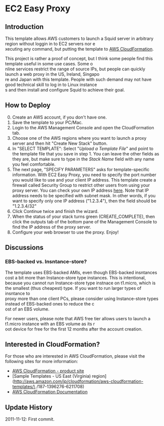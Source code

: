 # EC2 Easy Proxy
## Introduction
This template allows AWS customers to launch a Squid server in arbitrary region without loggin in to EC2 servers nor e\
xecuting any command, but putting the template to [AWS CloudFormation](http://aws.amazon.com/cloudformation/).

This project is rather a proof of concept, but I think some people find this template useful in some use cases. Some o\
nline services restrict the range of source IPs, but people can quickly launch a web proxy in the US, Ireland, Singapo\
re and Japan with this template. People with such demand may not have good technical skill to log in to Linux instance\
s and then install and configure Squid to achieve their goal.

## How to Deploy
0. Create an AWS account, if you don't have one.
1. Save the template to your PC/Mac.
2. Login to the AWS Management Console and open the CloudFormation tab.
3. Choose one of the AWS regions where you want to launch a proxy server and then hit "Create New Stack" button.
4. In "SELECT TEMPLATE": Select "*Upload a Template File*" and point to the template file that you save in step 1. You can leave the other fields as they are, but make sure to type in the *Stack Name* field with any name you feel comfortable.
5. The next page, "SPECIFY PARAMETERS" asks for template-specific information. With EC2 Easy Proxy, you need to specify the port number you would like to use and your client IP address. This template create a firewall called Security Group to restrict other users from using your proxy server. You can check your own IP address [here](http://whatismyipaddress.com/).
   Note that IP address needs to be specified with subnet mask. In other words, if you want to specify only one IP address ("1.2.3.4"), then the field should be "1.2.3.4/32"
6. Click Continue twice and finish the wizard.
7. When the status of your stack turns green (CREATE_COMPLETE), then click the outputs tab of the bottom pane of the Management Console to find the IP address of the proxy server.
8. Configure your web browser to use the proxy. Enjoy!

## Discussions
### EBS-backed vs. Insntance-store?
The template uses EBS-backed AMIs, even though EBS-backed insntances cost a bit more
than Instance-store type instances. This is intentional, because you cannot run Instance-store
type instnace on t1.micro, which is the smallest (thus cheapest) type. If you want to run larger types of insntance to\
 proxy more than one client PCs, please consider using Instance-store types instead of EBS-backed ones to reduce the c\
ost of an EBS volume.

For newer users, please note that AWS free tier allows users to launch a t1.micro instance with an EBS volume as its r\
oot device for free for the first 12 months after the account creation.

## Interested in CloudFormation?
For those who are interested in AWS CloudFormation, please visit the following sites for more information:

*   [AWS CloudFormation - product site](http://aws.amazon.com/cloudformation/)
*   [Sample Templates - US East (Virginia) region](http://aws.amazon.com/jp/cloudformation/aws-cloudformation-templates/\
/187-1396276-6211708)
*   [AWS CloudFormation Documentation](http://aws.amazon.com/documentation/cloudformation/)


## Update History
2011-11-12: First commit.
